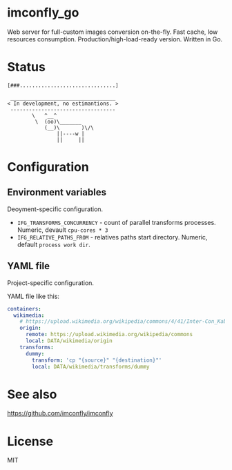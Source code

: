 imconfly_go
===========

Web server for full-custom images conversion on-the-fly. Fast cache, low resources consumption. Production/high-load-ready version. Written in Go.

Status
======

```
[###...............................]

 __________________________________ 
< In development, no estimantions. >
 ---------------------------------- 
        \   ^__^
         \  (oo)\_______
            (__)\       )\/\
                ||----w |
                ||     ||

```

Configuration
=============

Environment variables
---------------------

Deoyment-specific configuration.

* ``IFG_TRANSFORMS_CONCURRENCY`` - count of parallel transforms processes. Numeric, devault ``cpu-cores * 3``
* ``IFG_RELATIVE_PATHS_FROM`` - relatives paths start directory. Numeric, default ``process work dir``.

YAML file
---------

Project-specific configuration.

YAML file like this:

```yaml
containers:
  wikimedia:
    # https://upload.wikimedia.org/wikipedia/commons/4/41/Inter-Con_Kabul.jpg
    origin:
      remote: https://upload.wikimedia.org/wikipedia/commons
      local: DATA/wikimedia/origin
    transforms:
      dummy:
        transform: 'cp "{source}" "{destination}"'
        local: DATA/wikimedia/transforms/dummy
```

See also
========

<https://github.com/imconfly/imconfly>

License
=======

MIT
